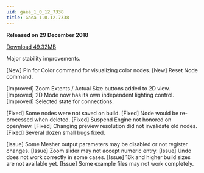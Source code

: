 ```yaml
---
uid: gaea_1_0_12_7338
title: Gaea 1.0.12.7338
---
```



**Released on 29 December 2018**

<a href="http://viridian.quadspinner.com/gaea/Gaea-1.0.12.7338.msi?key=DC00">Download 49.32MB</a> <br>


<div class="release-note">

Major stability improvements.

[New] Pin for Color command for visualizing color nodes.
[New] Reset Node command.

[Improved] Zoom Extents / Actual Size buttons added to 2D view.
[Improved] 2D Mode now has its own independent lighting control.
[Improved] Selected state for connections.

[Fixed] Some nodes were not saved on build.
[Fixed] Node would be re-processed when deleted.
[Fixed] Suspend Engine not honored on open/new.
[Fixed] Changing preview resolution did not invalidate old nodes.
[Fixed] Several dozen small bugs fixed.

[Issue] Some Mesher output parameters may be disabled or not register changes.
[Issue] Zoom slider may not accept numeric entry.
[Issue] Undo does not work correctly in some cases.
[Issue] 16k and higher build sizes are not available yet.
[Issue] Some example files may not work completely.

</div>
